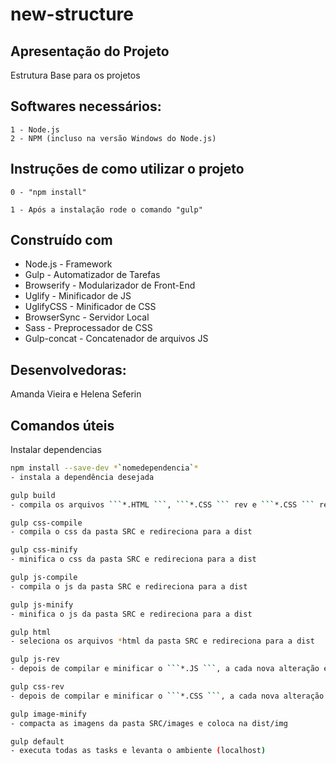 # new-structure

## Apresentação do Projeto

Estrutura Base para os projetos

<!-- ## TODO:

- [x] Compilar e concatenar ```*.SCSS ``` para ```.CSS```;
- [x] Minificar os arquivos ```.CSS``` encontrados.;
- [x] Compilar e concatenar ```*.JS ``` para ```.JS```;
- [x] Minificar os arquivos ```.JS``` encontrados.;
- [x] Criar o ```REV``` para ```.CSS``` e ```.JS```;
- [ ] Criar tarefa de Build
- [ ] Minificar ```.HTML```
- [ ] Minificar Imagens
- [ ] Utilizar BrowserSync
- [ ] Utilizar SourceMaps
- [ ] Utilizar autoprefixer -->

## Softwares necessários:

```
1 - Node.js
2 - NPM (incluso na versão Windows do Node.js)
```

## Instruções de como utilizar o projeto

```
0 - "npm install"

1 - Após a instalação rode o comando "gulp"

```

## Construído com

* Node.js - Framework
* Gulp - Automatizador de Tarefas
* Browserify - Modularizador de Front-End
* Uglify - Minificador de JS
* UglifyCSS - Minificador de CSS
* BrowserSync - Servidor Local
* Sass - Preprocessador de CSS
* Gulp-concat - Concatenador de arquivos JS

## Desenvolvedoras:

Amanda Vieira e Helena Seferin


## Comandos úteis

Instalar dependencias
```sh
npm install --save-dev *`nomedependencia`*
- instala a dependência desejada 

gulp build 
- compila os arquivos ```*.HTML ```, ```*.CSS ``` rev e ```*.CSS ``` rev

gulp css-compile 
- compila o css da pasta SRC e redireciona para a dist

gulp css-minify 
- minifica o css da pasta SRC e redireciona para a dist

gulp js-compile 
- compila o js da pasta SRC e redireciona para a dist

gulp js-minify 
- minifica o js da pasta SRC e redireciona para a dist

gulp html 
- seleciona os arquivos *html da pasta SRC e redireciona para a dist

gulp js-rev 
- depois de compilar e minificar o ```*.JS ```, a cada nova alteração ele cria um hash no nome do arquivo e atualiza no manifest, evitando o cache.

gulp css-rev 
- depois de compilar e minificar o ```*.CSS ```, a cada nova alteração ele cria um hash no nome do arquivo e atualiza no manifest, evitando o cache.

gulp image-minify 
- compacta as imagens da pasta SRC/images e coloca na dist/img

gulp default 
- executa todas as tasks e levanta o ambiente (localhost)
```


